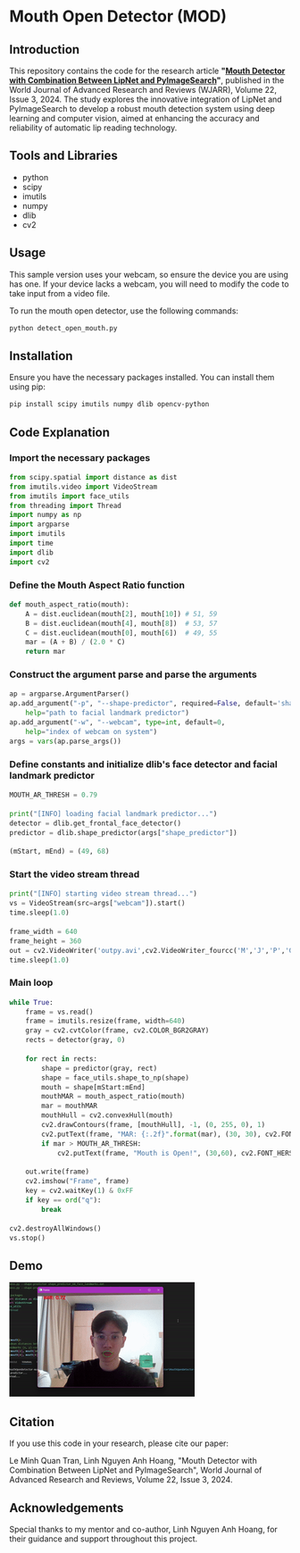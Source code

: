 # Mouth Open Detector (MOD)
## Introduction
This repository contains the code for the research article **"[Mouth Detector with Combination Between LipNet and PyImageSearch](https://wjarr.com/content/mouth-detector-combination-between-lipnet-and-pyimagesearch)"**, published in the World Journal of Advanced Research and Reviews (WJARR), Volume 22, Issue 3, 2024. The study explores the innovative integration of LipNet and PyImageSearch to develop a robust mouth detection system using deep learning and computer vision, aimed at enhancing the accuracy and reliability of automatic lip reading technology.

## Tools and Libraries

- python
- scipy
- imutils
- numpy
- dlib
- cv2

## Usage
This sample version uses your webcam, so ensure the device you are using has one. If your device lacks a webcam, you will need to modify the code to take input from a video file.

To run the mouth open detector, use the following commands:
```sh
python detect_open_mouth.py
```

## Installation
Ensure you have the necessary packages installed. You can install them using pip:

```sh
pip install scipy imutils numpy dlib opencv-python
```

## Code Explanation

### Import the necessary packages

```python
from scipy.spatial import distance as dist
from imutils.video import VideoStream
from imutils import face_utils
from threading import Thread
import numpy as np
import argparse
import imutils
import time
import dlib
import cv2
```

### Define the Mouth Aspect Ratio function

```python
def mouth_aspect_ratio(mouth):
    A = dist.euclidean(mouth[2], mouth[10]) # 51, 59
    B = dist.euclidean(mouth[4], mouth[8])  # 53, 57
    C = dist.euclidean(mouth[0], mouth[6])  # 49, 55
    mar = (A + B) / (2.0 * C)
    return mar
```

### Construct the argument parse and parse the arguments

```python
ap = argparse.ArgumentParser()
ap.add_argument("-p", "--shape-predictor", required=False, default='shape_predictor_68_face_landmarks.dat',
    help="path to facial landmark predictor")
ap.add_argument("-w", "--webcam", type=int, default=0,
    help="index of webcam on system")
args = vars(ap.parse_args())
```

### Define constants and initialize dlib's face detector and facial landmark predictor

```python
MOUTH_AR_THRESH = 0.79

print("[INFO] loading facial landmark predictor...")
detector = dlib.get_frontal_face_detector()
predictor = dlib.shape_predictor(args["shape_predictor"])

(mStart, mEnd) = (49, 68)
```

### Start the video stream thread

```python
print("[INFO] starting video stream thread...")
vs = VideoStream(src=args["webcam"]).start()
time.sleep(1.0)

frame_width = 640
frame_height = 360
out = cv2.VideoWriter('outpy.avi',cv2.VideoWriter_fourcc('M','J','P','G'), 30, (frame_width,frame_height))
time.sleep(1.0)
```

### Main loop

```python
while True:
    frame = vs.read()
    frame = imutils.resize(frame, width=640)
    gray = cv2.cvtColor(frame, cv2.COLOR_BGR2GRAY)
    rects = detector(gray, 0)

    for rect in rects:
        shape = predictor(gray, rect)
        shape = face_utils.shape_to_np(shape)
        mouth = shape[mStart:mEnd]
        mouthMAR = mouth_aspect_ratio(mouth)
        mar = mouthMAR
        mouthHull = cv2.convexHull(mouth)
        cv2.drawContours(frame, [mouthHull], -1, (0, 255, 0), 1)
        cv2.putText(frame, "MAR: {:.2f}".format(mar), (30, 30), cv2.FONT_HERSHEY_SIMPLEX, 0.7, (0, 0, 255), 2)
        if mar > MOUTH_AR_THRESH:
            cv2.putText(frame, "Mouth is Open!", (30,60), cv2.FONT_HERSHEY_SIMPLEX, 0.7, (0,0,255),2)

    out.write(frame)
    cv2.imshow("Frame", frame)
    key = cv2.waitKey(1) & 0xFF
    if key == ord("q"):
        break

cv2.destroyAllWindows()
vs.stop()
```

## Demo
![Real-time video demo](RealtimeDemo_MouthCheck.gif)

## Citation
If you use this code in your research, please cite our paper:

Le Minh Quan Tran, Linh Nguyen Anh Hoang, "Mouth Detector with Combination Between LipNet and PyImageSearch", World Journal of Advanced Research and Reviews, Volume 22, Issue 3, 2024.

## Acknowledgements
Special thanks to my mentor and co-author, Linh Nguyen Anh Hoang, for their guidance and support throughout this project.
